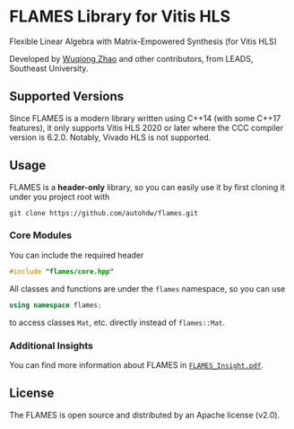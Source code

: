 # FLAMES Library for Vitis HLS
Flexible Linear Algebra with Matrix-Empowered Synthesis (for Vitis HLS)

Developed by [Wuqiong Zhao](https://wqzhao.org) and other contributors,
from LEADS, Southeast University.

## Supported Versions
Since FLAMES is a modern library written using C++14 (with some C++17 features),
it only supports Vitis HLS 2020 or later where the CCC compiler version is 6.2.0.
Notably, Vivado HLS is not supported.

## Usage
FLAMES is a **header-only** library, so you can easily use it by first cloning it
under you project root with
```
git clone https://github.com/autohdw/flames.git
```

### Core Modules
You can include the required header
```cpp
#include "flames/core.hpp"
```
All classes and functions are under the `flames` namespace, so you can use
```cpp
using namespace flames;
```
to access classes `Mat`, etc. directly instead of `flames::Mat`.

### Additional Insights
You can find more information about FLAMES in [`FLAMES_Insight.pdf`](https://flames.autohdw.com/FLAMES_Insight.pdf).

## License
The FLAMES is open source and distributed by an Apache license (v2.0).
